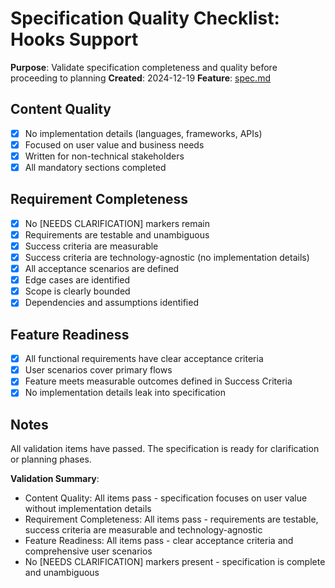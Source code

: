 # Specification Quality Checklist: Hooks Support

**Purpose**: Validate specification completeness and quality before proceeding to planning
**Created**: 2024-12-19
**Feature**: [spec.md](../spec.md)

## Content Quality

- [x] No implementation details (languages, frameworks, APIs)
- [x] Focused on user value and business needs
- [x] Written for non-technical stakeholders
- [x] All mandatory sections completed

## Requirement Completeness

- [x] No [NEEDS CLARIFICATION] markers remain
- [x] Requirements are testable and unambiguous
- [x] Success criteria are measurable
- [x] Success criteria are technology-agnostic (no implementation details)
- [x] All acceptance scenarios are defined
- [x] Edge cases are identified
- [x] Scope is clearly bounded
- [x] Dependencies and assumptions identified

## Feature Readiness

- [x] All functional requirements have clear acceptance criteria
- [x] User scenarios cover primary flows
- [x] Feature meets measurable outcomes defined in Success Criteria
- [x] No implementation details leak into specification

## Notes

All validation items have passed. The specification is ready for clarification or planning phases.

**Validation Summary**:
- Content Quality: All items pass - specification focuses on user value without implementation details
- Requirement Completeness: All items pass - requirements are testable, success criteria are measurable and technology-agnostic
- Feature Readiness: All items pass - clear acceptance criteria and comprehensive user scenarios
- No [NEEDS CLARIFICATION] markers present - specification is complete and unambiguous